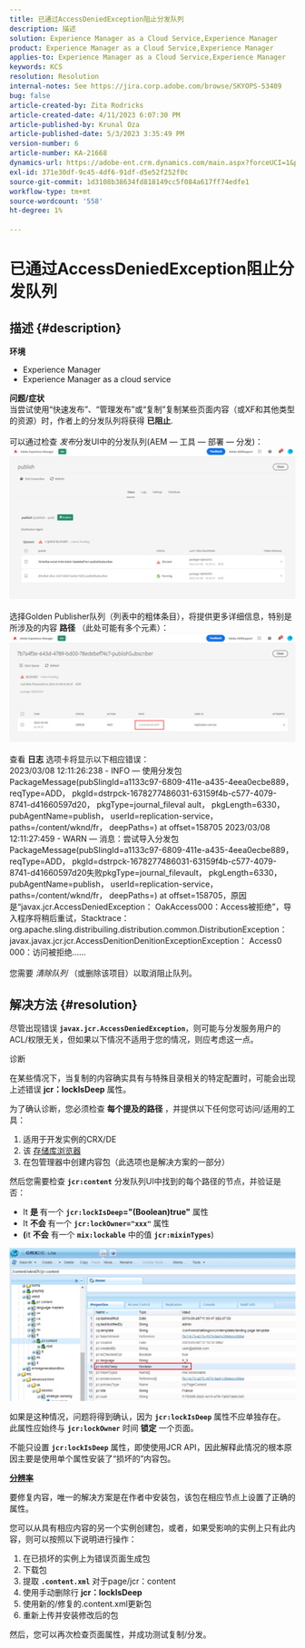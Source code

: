 ```yaml
---
title: 已通过AccessDeniedException阻止分发队列
description: 描述
solution: Experience Manager as a Cloud Service,Experience Manager
product: Experience Manager as a Cloud Service,Experience Manager
applies-to: Experience Manager as a Cloud Service,Experience Manager
keywords: KCS
resolution: Resolution
internal-notes: See https://jira.corp.adobe.com/browse/SKYOPS-53409
bug: false
article-created-by: Zita Rodricks
article-created-date: 4/11/2023 6:07:30 PM
article-published-by: Krunal Oza
article-published-date: 5/3/2023 3:35:49 PM
version-number: 6
article-number: KA-21668
dynamics-url: https://adobe-ent.crm.dynamics.com/main.aspx?forceUCI=1&pagetype=entityrecord&etn=knowledgearticle&id=0e63beb4-93d8-ed11-a7c7-6045bd006079
exl-id: 371e30df-9c45-4df6-91df-d5e52f252f0c
source-git-commit: 1d3108b38634fd818149cc5f084a617ff74edfe1
workflow-type: tm+mt
source-wordcount: '558'
ht-degree: 1%

---
```


# 已通过AccessDeniedException阻止分发队列

## 描述 {#description}

<b>环境</b>
- Experience Manager
- Experience Manager as a cloud service



<b>问题/症状</b><br>当尝试使用“快速发布”、“管理发布”或“复制”复制某些页面内容（或XF和其他类型的资源）时，作者上的分发队列将获得 <b>已阻止</b>.<br> <br>可以通过检查 *发布*&#x200B;分发UI中的分发队列(AEM — 工具 — 部署 — 分发)：<br>![](assets/___1863beb4-93d8-ed11-a7c7-6045bd006079___.png)<br> <br>选择Golden Publisher队列（列表中的粗体条目），将提供更多详细信息，特别是所涉及的内容 <b>路径</b> （此处可能有多个元素）：<br>![](assets/___2363beb4-93d8-ed11-a7c7-6045bd006079___.png)<br> <br>查看 <b>日志</b> 选项卡将显示以下相应错误：<br>2023/03/08 12:11:26:238 - INFO — 使用分发包PackageMessage(pubSlingId=a1133c97-6809-411e-a435-4eea0ecbe889， reqType=ADD， pkgId=dstrpck-1678277486031-63159f4b-c577-4079-8741-d41660597d20， pkgType=journal_fileval ault， pkgLength=6330， pubAgentName=publish， userId=replication-service， paths=/content/wknd/fr， deepPaths=) at offset=158705 2023/03/08 12:11:27:459 - WARN — 消息：尝试导入分发包PackageMessage(pubSlingId=a1133c97-6809-411e-a435-4eea0ecbe889， reqType=ADD， pkgId=dstrpck-1678277486031-63159f4b-c577-4079-8741-d41660597d20失败pkgType=journal_filevault， pkgLength=6330， pubAgentName=publish， userId=replication-service， paths=/content/wknd/fr， deepPaths=) at offset=158705，原因是“javax.jcr.AccessDeniedException： OakAccess000：Access被拒绝”，导入程序将稍后重试，Stacktrace： org.apache.sling.distribuiling.distribution.common.DistributionException： javax.javax.jcr.jcr.AccessDenitionDenitionExceptionException： Access0 000：访问被拒绝……<br> <br>您需要 *清除队列* （或删除该项目）以取消阻止队列。

## 解决方法 {#resolution}


尽管出现错误 <b>`javax.jcr.AccessDeniedException`</b>，则可能与分发服务用户的ACL/权限无关，但如果以下情况不适用于您的情况，则应考虑这一点。



诊断

在某些情况下，当复制的内容确实具有与特殊目录相关的特定配置时，可能会出现上述错误 <b>jcr：lockIsDeep</b> 属性。

为了确认诊断，您必须检查 <b>每个提及的路径</b> ，并提供以下任何您可访问/适用的工具：

1. 适用于开发实例的CRX/DE
2. 该 [存储库浏览器](https://experienceleague.adobe.com/docs/experience-manager-cloud-service/content/implementing/developer-tools/repository-browser.html?lang=zh-Hans)
3. 在包管理器中创建内容包（此选项也是解决方案的一部分）


然后您需要检查 <b>`jcr:content`</b> 分发队列UI中找到的每个路径的节点，并验证是否：

- It <b>是 </b>有一个 <b>`jcr:lockIsDeep`=&quot;(Boolean)true&quot;</b> 属性
- It <b>不会 </b>有一个 <b>`jcr:lockOwner="xxx"`</b> 属性
- <b>(</b>it <b>不会</b> 有一个 <b>`mix:lockable`</b> 中的值 <b>`jcr:mixinTypes`</b>)


![](assets/e5fb7aa2-d8bd-ed11-83ff-6045bd0065b6.png)

如果是这种情况，问题将得到确认，因为 <b>`jcr:lockIsDeep`</b> 属性不应单独存在。 此属性应始终与 <b>`jcr:lockOwner`</b> 时间 <b>锁定</b> 一个页面。

不能只设置 <b>`jcr:lockIsDeep`</b> 属性，即使使用JCR API，因此解释此情况的根本原因主要是使用单个属性安装了“损坏的”内容包。



<u><b>分辨率</b></u>

要修复内容，唯一的解决方案是在作者中安装包，该包在相应节点上设置了正确的属性。

您可以从具有相应内容的另一个实例创建包，或者，如果受影响的实例上只有此内容，则可以按照以下说明进行操作：

1. 在已损坏的实例上为错误页面生成包
2. 下载包
3. 提取 <b>`.content.xml`</b> 对于page/jcr：content
4. 使用手动删除行 <b>jcr：lockIsDeep</b>
5. 使用新的/修复的.content.xml更新包
6. 重新上传并安装修改后的包


然后，您可以再次检查页面属性，并成功测试复制/分发。
